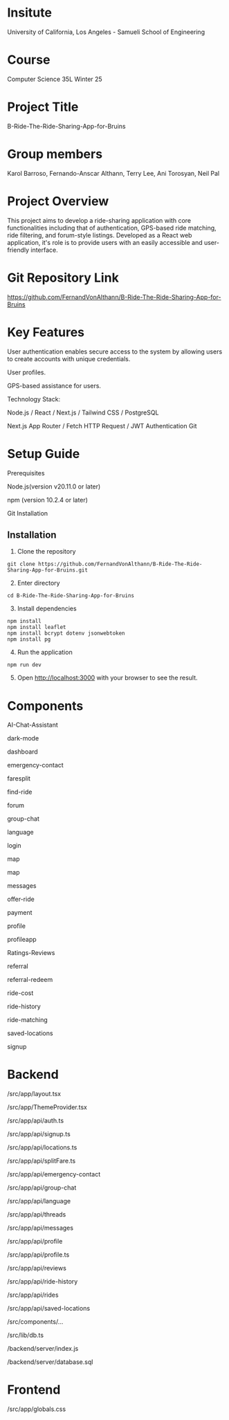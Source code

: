 # Insitute

University of California, Los Angeles - Samueli School of Engineering

# Course

Computer Science 35L Winter 25

# Project Title

B-Ride-The-Ride-Sharing-App-for-Bruins

# Group members

Karol Barroso, Fernando-Anscar Althann, Terry Lee, Ani Torosyan,
Neil Pal

# Project Overview

This project aims to develop a ride-sharing application with core functionalities including that of authentication, GPS-based ride matching, ride filtering, and forum-style listings. Developed as a React web application, it's role is to provide users with an easily accessible and user-friendly interface.

# Git Repository Link

https://github.com/FernandVonAlthann/B-Ride-The-Ride-Sharing-App-for-Bruins

# Key Features

User authentication enables secure access to the system by allowing users to create accounts with unique credentials.

User profiles.

GPS-based assistance for users.

Technology Stack:

Node.js / React / Next.js / Tailwind CSS / PostgreSQL

Next.js App Router / Fetch HTTP Request / JWT Authentication
Git

# Setup Guide

Prerequisites

Node.js(version v20.11.0 or later)

npm (version 10.2.4 or later)

Git Installation

## Installation

1. Clone the repository
```
git clone https://github.com/FernandVonAlthann/B-Ride-The-Ride-Sharing-App-for-Bruins.git
```

2. Enter directory
```
cd B-Ride-The-Ride-Sharing-App-for-Bruins
```
3. Install dependencies
```
npm install
npm install leaflet
npm install bcrypt dotenv jsonwebtoken
npm install pg
```

4. Run the application
```
npm run dev
```

5. Open [http://localhost:3000](http://localhost:3000) with your browser to see the result.


# Components

AI-Chat-Assistant

dark-mode

dashboard

emergency-contact

faresplit

find-ride

forum

group-chat

language

login

map

map

messages

offer-ride

payment

profile

profileapp

Ratings-Reviews

referral

referral-redeem

ride-cost

ride-history

ride-matching

saved-locations

signup

# Backend

/src/app/layout.tsx

/src/app/ThemeProvider.tsx

/src/app/api/auth.ts

/src/app/api/signup.ts

/src/app/api/locations.ts

/src/app/api/splitFare.ts

/src/app/api/emergency-contact

/src/app/api/group-chat

/src/app/api/language

/src/app/api/threads

/src/app/api/messages

/src/app/api/profile

/src/app/api/profile.ts

/src/app/api/reviews

/src/app/api/ride-history

/src/app/api/rides

/src/app/api/saved-locations

/src/components/...

/src/lib/db.ts

/backend/server/index.js

/backend/server/database.sql

# Frontend

/src/app/globals.css
